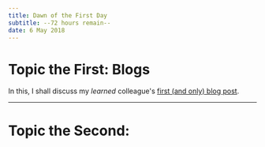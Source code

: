 ```yaml
---
title: Dawn of the First Day
subtitle: --72 hours remain--
date: 6 May 2018
---
```


# Topic the First: Blogs

In this, I shall discuss my *learned* colleague's [first (and only) blog post](https://logtothenthpower.wordpress.com/). 

---

# Topic the Second: 

##